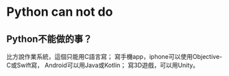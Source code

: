 # Python can not do
## Python不能做的事？
比方說作業系統，這個只能用C語言寫；
寫手機app，iphone可以使用Objective-C或Swift寫，
Android可以用Java或Kotlin；
寫3D遊戲，可以用Unity。
